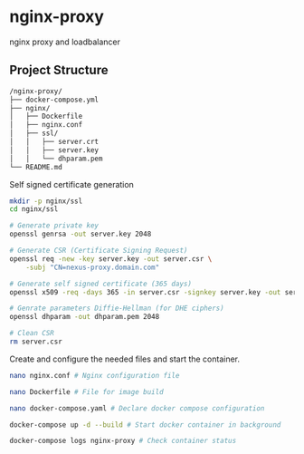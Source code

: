 # nginx-proxy
nginx proxy and loadbalancer

## Project Structure
```txt
/nginx-proxy/
├── docker-compose.yml
├── nginx/
│   ├── Dockerfile
│   ├── nginx.conf
│   ├── ssl/
│   │   ├── server.crt
│   │   ├── server.key
│   │   └── dhparam.pem
└── README.md
```


Self signed certificate generation
```bash
mkdir -p nginx/ssl
cd nginx/ssl

# Generate private key
openssl genrsa -out server.key 2048

# Generate CSR (Certificate Signing Request)
openssl req -new -key server.key -out server.csr \
    -subj "CN=nexus-proxy.domain.com"

# Generate self signed certificate (365 days)
openssl x509 -req -days 365 -in server.csr -signkey server.key -out server.crt

# Genrate parameters Diffie-Hellman (for DHE ciphers)
openssl dhparam -out dhparam.pem 2048

# Clean CSR
rm server.csr
```


Create and configure the needed files and start the container.

```bash
nano nginx.conf # Nginx configuration file

nano Dockerfile # File for image build

nano docker-compose.yaml # Declare docker compose configuration 

docker-compose up -d --build # Start docker container in background

docker-compose logs nginx-proxy # Check container status
```

